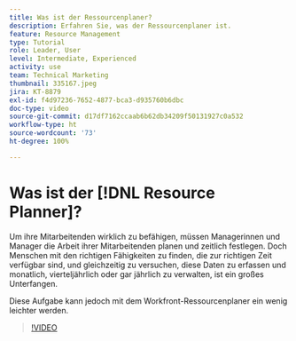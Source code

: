 ```yaml
---
title: Was ist der Ressourcenplaner?
description: Erfahren Sie, was der Ressourcenplaner ist.
feature: Resource Management
type: Tutorial
role: Leader, User
level: Intermediate, Experienced
activity: use
team: Technical Marketing
thumbnail: 335167.jpeg
jira: KT-8879
exl-id: f4d97236-7652-4877-bca3-d935760b6dbc
doc-type: video
source-git-commit: d17df7162ccaab6b62db34209f50131927c0a532
workflow-type: ht
source-wordcount: '73'
ht-degree: 100%

---
```


# Was ist der [!DNL Resource Planner]?

Um ihre Mitarbeitenden wirklich zu befähigen, müssen Managerinnen und Manager die Arbeit ihrer Mitarbeitenden planen und zeitlich festlegen. Doch Menschen mit den richtigen Fähigkeiten zu finden, die zur richtigen Zeit verfügbar sind, und gleichzeitig zu versuchen, diese Daten zu erfassen und monatlich, vierteljährlich oder gar jährlich zu verwalten, ist ein großes Unterfangen.

Diese Aufgabe kann jedoch mit dem Workfront-Ressourcenplaner ein wenig leichter werden.


>[!VIDEO](https://video.tv.adobe.com/v/3437263/?quality=12&learn=on&enablevpops&captions=ger)
